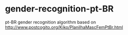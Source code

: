 # gender-recognition-pt-BR
pt-BR gender recognition algorithm based on http://www.postcogito.org/Kiko/PlanilhaMascFemPtBr.html
